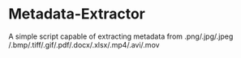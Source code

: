 # Metadata-Extractor
A simple script capable of extracting metadata from .png/.jpg/.jpeg /.bmp/.tiff/.gif/.pdf/.docx/.xlsx/.mp4/.avi/.mov
